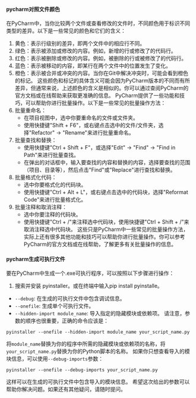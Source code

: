 #### pycharm对照文件颜色
在PyCharm中，当你比较两个文件或查看修改的文件时，不同颜色用于标识不同类型的差异。以下是一些常见的颜色和它们的含义：
1. 黄色：表示行级别的差异，即两个文件中的相应行不同。
2. 绿色：表示被添加或修改的内容。例如，新增的行或修改了的代码行。
3. 红色：表示被删除或修改的内容。例如，被删除的行或被修改了的代码行。
4. 蓝色：表示被移动的内容，即某行在两个文件中的位置发生了变化。
5. 橙色：表示被合并或冲突的内容。当你在Git中解决冲突时，可能会看到橙色的标记。
这些颜色和标记的具体含义可能会因为PyCharm版本的不同而有所差异，但通常来说，上述颜色的含义是相似的。你可以通过查阅PyCharm的官方文档或在线帮助来获取更准确的信息。
PyCharm提供了一些功能和技巧，可以帮助你进行批量操作。以下是一些常见的批量操作方法：
1. 批量重命名：
   - 在项目视图中，选中你要重命名的文件或文件夹。
   - 使用快捷键"Shift + F6"，或右键点击选中的文件/文件夹，选择"Refactor" -> "Rename"来进行批量重命名。
2. 批量查找和替换：
   - 使用快捷键"Ctrl + Shift + F"，或选择"Edit" -> "Find" -> "Find in Path"来进行批量查找。
   - 在弹出的对话框中，输入要查找的内容和替换的内容，选择要查找的范围（项目、目录等），然后点击"Find"或"Replace"进行查找和替换。
3. 批量格式化代码：
   - 选中你要格式化的代码块。
   - 使用快捷键"Ctrl + Alt + L"，或右键点击选中的代码块，选择"Reformat Code"来进行批量格式化。
4. 批量注释和取消注释：
   - 选中你要注释的代码块。
   - 使用快捷键"Ctrl + /"来注释选中代码块，使用快捷键"Ctrl + Shift + /"来取消注释选中代码块。
这些只是PyCharm中一些常见的批量操作方法，实际上还有很多其他功能和技巧可以帮助你进行批量操作。你可以参考PyCharm的官方文档或在线帮助，了解更多有关批量操作的信息。
#### pycharm生成可执行文件
要在PyCharm中生成一个.exe可执行程序，可以按照以下步骤进行操作：
1. 搜索并安装 pyinstaller。或在终端中输入pip install pyinstalle。
- `--debug`: 在生成的可执行文件中包含调试信息。
- `--onefile`: 生成单个可执行文件。
- `--hidden-import module_name`: 导入指定的隐藏模块或依赖项。
请注意，参数的顺序也很重要，正确的命令应该是：
```
pyinstaller --onefile --hidden-import module_name your_script_name.py
```
将`module_name`替换为你的程序中所需的隐藏模块或依赖项的名称，将`your_script_name.py`替换为你的Python脚本的名称。
如果你只想查看导入的模块信息，可以使用`--debug-imports`参数：
```
pyinstaller --onefile --debug-imports your_script_name.py
```
这样可以在生成的可执行文件中包含导入的模块信息。
希望这次给出的参数可以帮助你解决问题。如果还有其他疑问，请随时提问。
